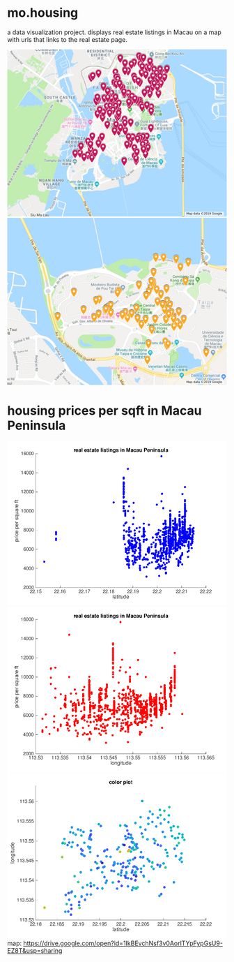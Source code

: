 # mo.housing
a data visualization project.
displays real estate listings in Macau on a map with urls that links to the real estate page.

![alt text](https://github.com/oysteryeagle/mo.housing/blob/master/graphs%20and%20maps/mapimage.jpg)
![alt text](https://github.com/oysteryeagle/mo.housing/blob/master/graphs%20and%20maps/Taipa.jpg)

# housing prices per sqft in Macau Peninsula
![alt text](https://github.com/oysteryeagle/mo.housing/blob/master/graphs%20and%20maps/pricepsqftLat.png)
![alt text](https://github.com/oysteryeagle/mo.housing/blob/master/graphs%20and%20maps/pricepsqftLong.png)
![alt text](https://github.com/oysteryeagle/mo.housing/blob/master/graphs%20and%20maps/colorLatLong.png)
map: https://drive.google.com/open?id=1IkBEvchNsf3v0AorlTYpFypGsU9-EZ8T&usp=sharing
